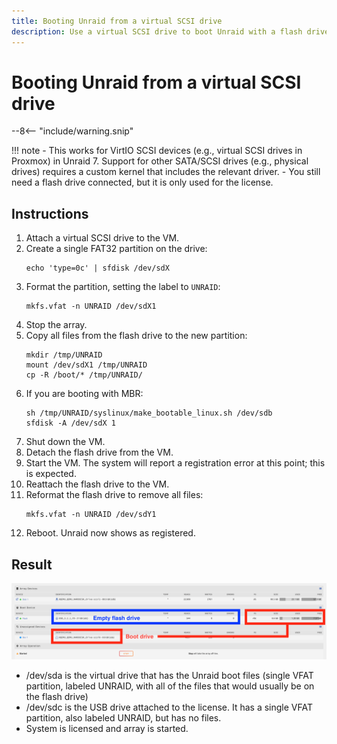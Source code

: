 ```yaml
---
title: Booting Unraid from a virtual SCSI drive
description: Use a virtual SCSI drive to boot Unraid with a flash drive for licensing only.
---
```


# Booting Unraid from a virtual SCSI drive

--8<-- "include/warning.snip"

!!! note
    - This works for VirtIO SCSI devices (e.g., virtual SCSI drives in Proxmox) in Unraid 7. Support for other SATA/SCSI drives (e.g., physical drives) requires a custom kernel that includes the relevant driver.
    - You still need a flash drive connected, but it is only used for the license.

## Instructions

1. Attach a virtual SCSI drive to the VM.
2. Create a single FAT32 partition on the drive:
   ```
   echo 'type=0c' | sfdisk /dev/sdX
   ```
3. Format the partition, setting the label to `UNRAID`:
   ```
   mkfs.vfat -n UNRAID /dev/sdX1
   ```
4. Stop the array.
5. Copy all files from the flash drive to the new partition:
   ```
   mkdir /tmp/UNRAID
   mount /dev/sdX1 /tmp/UNRAID
   cp -R /boot/* /tmp/UNRAID/
   ```
6. If you are booting with MBR:
   ```
   sh /tmp/UNRAID/syslinux/make_bootable_linux.sh /dev/sdb
   sfdisk -A /dev/sdX 1
   ```
6. Shut down the VM.
7. Detach the flash drive from the VM.
8. Start the VM. The system will report a registration error at this point; this is expected.
9. Reattach the flash drive to the VM.
10. Reformat the flash drive to remove all files:
    ```
    mkfs.vfat -n UNRAID /dev/sdY1
    ``` 
11. Reboot. Unraid now shows as registered.

## Result

![!unraid-virtio-boot.png](assets/unraid-virtio-boot.png)

- /dev/sda is the virtual drive that has the Unraid boot files (single VFAT partition, labeled UNRAID, with all of the files that would usually be on the flash drive)
- /dev/sdc is the USB drive attached to the license. It has a single VFAT partition, also labeled UNRAID, but has no files.
- System is licensed and array is started.